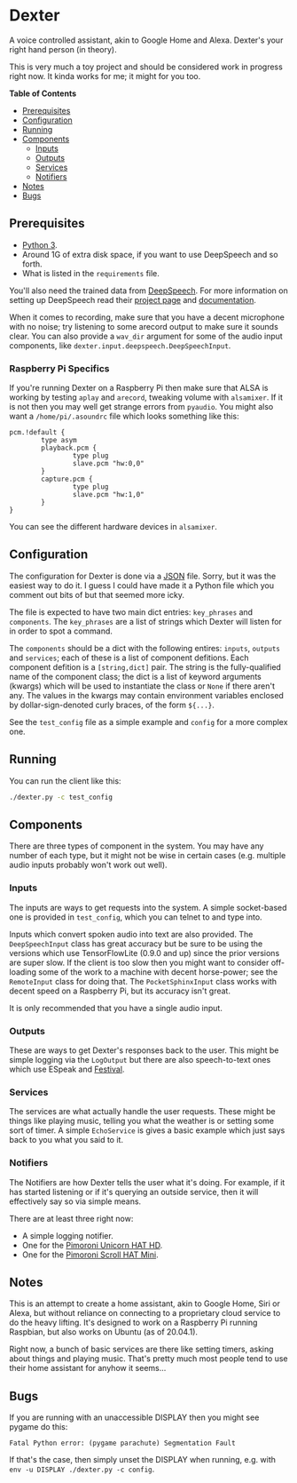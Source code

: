 # Dexter

A voice controlled assistant, akin to Google Home and Alexa. Dexter's your right hand person (in theory).

This is very much a toy project and should be considered work in progress right now. It kinda works for me; it might for you too.

**Table of Contents**

- [Prerequisites](#prerequisites)
- [Configuration](#configuration)
- [Running](#running)
- [Components](#components)
  - [Inputs](#inputs)
  - [Outputs](#outputs)
  - [Services](#services)
  - [Notifiers](#notifiers)
- [Notes](#notes)
- [Bugs](#bugs)


## Prerequisites

* [Python 3](https://www.python.org/).
* Around 1G of extra disk space, if you want to use DeepSpeech and so forth.
* What is listed in the `requirements` file.

You'll also need the trained data from [DeepSpeech](https://github.com/mozilla/DeepSpeech). For more information on setting up DeepSpeech read their [project page](https://github.com/mozilla/DeepSpeech) and [documentation](https://deepspeech.readthedocs.io/).

When it comes to recording, make sure that you have a decent microphone with no noise; try listening to some arecord output to make sure it sounds clear. You can also provide a `wav_dir` argument for some of the audio input components, like `dexter.input.deepspeech.DeepSpeechInput`.

### Raspberry Pi Specifics

If you're running Dexter on a Raspberry Pi then make sure that ALSA is working by testing `aplay` and `arecord`, tweaking volume with `alsamixer`. If it is not then you may well get strange errors from `pyaudio`. You might also want a `/home/pi/.asoundrc` file which looks something like this:
```
pcm.!default {
        type asym
        playback.pcm {
                type plug
                slave.pcm "hw:0,0"
        }
        capture.pcm {
                type plug
                slave.pcm "hw:1,0"
        } 
}
```
You can see the different hardware devices in `alsamixer`.

## Configuration

The configuration for Dexter is done via a [JSON](https://json.org/) file. Sorry, but it was the easiest way to do it. I guess I could have made it a Python file which you comment out bits of but that seemed more icky.

The file is expected to have two main dict entries: `key_phrases` and `components`. The `key_phrases` are a list of strings which Dexter will listen for in order to spot a command.

The `components` should be a dict with the following entires: `inputs`, `outputs` and `services`; each of these is a list of component defitions. Each component defition is a `[string,dict]` pair. The string is the fully-qualified name of the component class; the dict is a list of keyword arguments (kwargs) which will be used to instantiate the class or `None` if there aren't any. The values in the kwargs may contain environment variables enclosed by dollar-sign-denoted curly braces, of the form `${...}`.

See the `test_config` file as a simple example and `config` for a more complex one.

## Running

You can run the client like this:

```bash
./dexter.py -c test_config
```

## Components

There are three types of component in the system. You may have any number of each type, but it might not be wise in certain cases (e.g. multiple audio inputs probably won't work out well).

### Inputs

The inputs are ways to get requests into the system. A simple socket-based one is provided in `test_config`, which you can telnet to and type into.

Inputs which convert spoken audio into text are also provided. The `DeepSpeechInput` class has great accuracy but be sure to be using the versions which use TensorFlowLite (0.9.0 and up) since the prior versions are super slow. If the client is too slow then you might want to consider off-loading some of the work to a machine with decent horse-power; see the `RemoteInput` class for doing that. The `PocketSphinxInput` class works with decent speed on a Raspberry Pi, but its accuracy isn't great. 

It is only recommended that you have a single audio input.


### Outputs

These are ways to get Dexter's responses back to the user. This might be simple logging via the `LogOutput` but there are also speech-to-text ones which use ESpeak and [Festival](http://www.cstr.ed.ac.uk/projects/festival/).

### Services

The services are what actually handle the user requests. These might be things like playing music, telling you what the weather is or setting some sort of timer. A simple `EchoService` is gives a basic example which just says back to you what you said to it.

### Notifiers

The Notifiers are how Dexter tells the user what it's doing. For example, if it has started listening or if it's querying an outside service, then it will effectively say so via simple means.

There are at least three right now:
 * A simple logging notifier.
 * One for the [Pimoroni Unicorn HAT HD](https://shop.pimoroni.com/products/unicorn-hat-hd).
 * One for the [Pimoroni Scroll HAT Mini](https://shop.pimoroni.com/products/scroll-hat-mini).


## Notes

This is an attempt to create a home assistant, akin to Google Home, Siri or Alexa, but without reliance on connecting to a proprietary cloud service to do the heavy lifting. It's designed to work on a Raspberry Pi running Raspbian, but also works on Ubuntu (as of 20.04.1).

Right now, a bunch of basic services are there like setting timers, asking about things and playing music. That's pretty much most people tend to use their home assistant for anyhow it seems...

## Bugs

If you are running with an unaccessible DISPLAY then you might see pygame do this:
```
Fatal Python error: (pygame parachute) Segmentation Fault
```
If that's the case, then simply unset the DISPLAY when running, e.g. with `env -u DISPLAY ./dexter.py -c config`.
